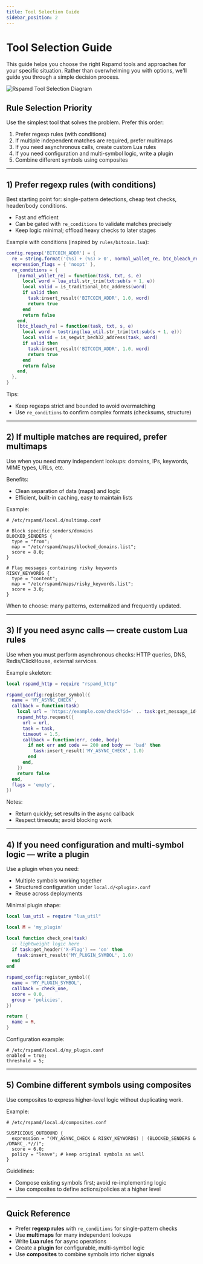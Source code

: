 ```yaml
---
title: Tool Selection Guide
sidebar_position: 2
---
```


# Tool Selection Guide

This guide helps you choose the right Rspamd tools and approaches for your specific situation. Rather than overwhelming you with options, we'll guide you through a simple decision process.

![Rspamd Tool Selection Diagram](/img/rspamd-diagram.png)

## Rule Selection Priority

Use the simplest tool that solves the problem. Prefer this order:

1. Prefer regexp rules (with conditions)
2. If multiple independent matches are required, prefer multimaps
3. If you need asynchronous calls, create custom Lua rules
4. If you need configuration and multi-symbol logic, write a plugin
5. Combine different symbols using composites

---

## 1) Prefer regexp rules (with conditions)

Best starting point for: single-pattern detections, cheap text checks, header/body conditions.

- Fast and efficient
- Can be gated with `re_conditions` to validate matches precisely
- Keep logic minimal; offload heavy checks to later stages

Example with conditions (inspired by `rules/bitcoin.lua`):

```lua
config.regexp['BITCOIN_ADDR'] = {
  re = string.format('(%s) + (%s) > 0', normal_wallet_re, btc_bleach_re),
  expression_flags = { 'noopt' },
  re_conditions = {
    [normal_wallet_re] = function(task, txt, s, e)
      local word = lua_util.str_trim(txt:sub(s + 1, e))
      local valid = is_traditional_btc_address(word)
      if valid then
        task:insert_result('BITCOIN_ADDR', 1.0, word)
        return true
      end
      return false
    end,
    [btc_bleach_re] = function(task, txt, s, e)
      local word = tostring(lua_util.str_trim(txt:sub(s + 1, e)))
      local valid = is_segwit_bech32_address(task, word)
      if valid then
        task:insert_result('BITCOIN_ADDR', 1.0, word)
        return true
      end
      return false
    end,
  },
}
```

Tips:
- Keep regexps strict and bounded to avoid overmatching
- Use `re_conditions` to confirm complex formats (checksums, structure)

---

## 2) If multiple matches are required, prefer multimaps

Use when you need many independent lookups: domains, IPs, keywords, MIME types, URLs, etc.

Benefits:
- Clean separation of data (maps) and logic
- Efficient, built-in caching, easy to maintain lists

Example:

```hcl
# /etc/rspamd/local.d/multimap.conf

# Block specific senders/domains
BLOCKED_SENDERS {
  type = "from";
  map = "/etc/rspamd/maps/blocked_domains.list";
  score = 8.0;
}

# Flag messages containing risky keywords
RISKY_KEYWORDS {
  type = "content";
  map = "/etc/rspamd/maps/risky_keywords.list";
  score = 3.0;
}
```

When to choose: many patterns, externalized and frequently updated.

---

## 3) If you need async calls — create custom Lua rules

Use when you must perform asynchronous checks: HTTP queries, DNS, Redis/ClickHouse, external services.

Example skeleton:

```lua
local rspamd_http = require "rspamd_http"

rspamd_config:register_symbol({
  name = 'MY_ASYNC_CHECK',
  callback = function(task)
    local url = 'https://example.com/check?id=' .. task:get_message_id()
    rspamd_http.request({
      url = url,
      task = task,
      timeout = 1.5,
      callback = function(err, code, body)
        if not err and code == 200 and body == 'bad' then
          task:insert_result('MY_ASYNC_CHECK', 1.0)
        end
      end,
    })
    return false
  end,
  flags = 'empty',
})
```

Notes:
- Return quickly; set results in the async callback
- Respect timeouts; avoid blocking work

---

## 4) If you need configuration and multi-symbol logic — write a plugin

Use a plugin when you need:
- Multiple symbols working together
- Structured configuration under `local.d/<plugin>.conf`
- Reuse across deployments

Minimal plugin shape:

```lua
local lua_util = require "lua_util"

local M = 'my_plugin'

local function check_one(task)
  -- lightweight logic here
  if task:get_header('X-Flag') == 'on' then
    task:insert_result('MY_PLUGIN_SYMBOL', 1.0)
  end
end

rspamd_config:register_symbol({
  name = 'MY_PLUGIN_SYMBOL',
  callback = check_one,
  score = 0.0,
  group = 'policies',
})

return {
  name = M,
}
```

Configuration example:

```hcl
# /etc/rspamd/local.d/my_plugin.conf
enabled = true;
threshold = 5;
```

---

## 5) Combine different symbols using composites

Use composites to express higher-level logic without duplicating work.

Example:

```hcl
# /etc/rspamd/local.d/composites.conf

SUSPICIOUS_OUTBOUND {
  expression = "(MY_ASYNC_CHECK & RISKY_KEYWORDS) | (BLOCKED_SENDERS & /DMARC_.*//)";
  score = 6.0;
  policy = "leave"; # keep original symbols as well
}
```

Guidelines:
- Compose existing symbols first; avoid re-implementing logic
- Use composites to define actions/policies at a higher level

---

## Quick Reference

- Prefer **regexp rules** with `re_conditions` for single-pattern checks
- Use **multimaps** for many independent lookups
- Write **Lua rules** for async operations
- Create a **plugin** for configurable, multi-symbol logic
- Use **composites** to combine symbols into richer signals